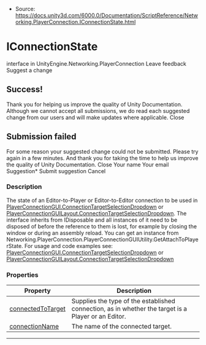 * Source: https://docs.unity3d.com/6000.0/Documentation/ScriptReference/Networking.PlayerConnection.IConnectionState.html

# IConnectionState
interface in UnityEngine.Networking.PlayerConnection
Leave feedback
Suggest a change
## Success!
Thank you for helping us improve the quality of Unity Documentation. Although we cannot accept all submissions, we do read each suggested change from our users and will make updates where applicable.
Close
## Submission failed
For some reason your suggested change could not be submitted. Please <a>try again</a> in a few minutes. And thank you for taking the time to help us improve the quality of Unity Documentation.
Close
Your name Your email Suggestion* Submit suggestion
Cancel
### Description
The state of an Editor-to-Player or Editor-to-Editor connection to be used in [PlayerConnectionGUI.ConnectionTargetSelectionDropdown](https://docs.unity3d.com/6000.0/Documentation/ScriptReference/Networking.PlayerConnection.PlayerConnectionGUI.ConnectionTargetSelectionDropdown.html) or [PlayerConnectionGUILayout.ConnectionTargetSelectionDropdown](https://docs.unity3d.com/6000.0/Documentation/ScriptReference/Networking.PlayerConnection.PlayerConnectionGUILayout.ConnectionTargetSelectionDropdown.html).
The interface inherits from IDisposable and all instances of it need to be disposed of before the reference to them is lost, for example by closing the window or during an assembly reload. You can get an instance from Networking.PlayerConnection.PlayerConnectionGUIUtility.GetAttachToPlayerState. For usage and code examples see: [PlayerConnectionGUI.ConnectionTargetSelectionDropdown](https://docs.unity3d.com/6000.0/Documentation/ScriptReference/Networking.PlayerConnection.PlayerConnectionGUI.ConnectionTargetSelectionDropdown.html) or [PlayerConnectionGUILayout.ConnectionTargetSelectionDropdown](https://docs.unity3d.com/6000.0/Documentation/ScriptReference/Networking.PlayerConnection.PlayerConnectionGUILayout.ConnectionTargetSelectionDropdown.html)
### Properties
Property | Description  
---|---  
[connectedToTarget](https://docs.unity3d.com/6000.0/Documentation/ScriptReference/Networking.PlayerConnection.IConnectionState-connectedToTarget.html) | Supplies the type of the established connection, as in whether the target is a Player or an Editor.  
[connectionName](https://docs.unity3d.com/6000.0/Documentation/ScriptReference/Networking.PlayerConnection.IConnectionState-connectionName.html) | The name of the connected target.  
* * *
